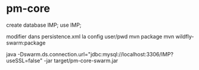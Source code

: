 # pm-core

create database IMP;
use IMP;

modifier dans persistence.xml la config user/pwd
mvn package
mvn wildfly-swarm:package


java -Dswarm.ds.connection.url="jdbc:mysql://localhost:3306/IMP?useSSL=false" -jar target/pm-core-swarm.jar
